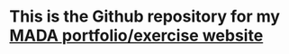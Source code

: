 # This is the Github repository for my [MADA portfolio/exercise website](https://Weifanwu66.github.io/Weifan-MADA-portfolio/)
